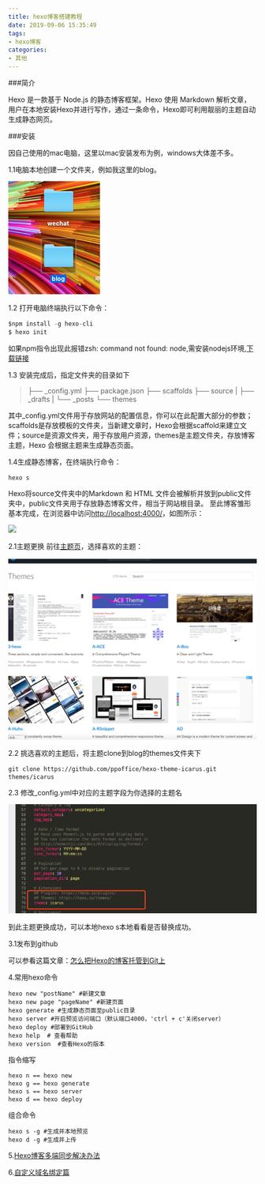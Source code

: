 ```yaml
---
title: hexo博客搭建教程
date: 2019-09-06 15:35:49
tags: 
- hexo博客
categories: 
- 其他
---
```


###简介

Hexo 是一款基于 Node.js 的静态博客框架。Hexo 使用 Markdown 解析文章，用户在本地安装Hexo并进行写作，通过一条命令，Hexo即可利用靓丽的主题自动生成静态网页。

<!--more-->

###安装

因自己使用的mac电脑，这里以mac安装发布为例，windows大体差不多。

1.1电脑本地创建一个文件夹，例如我这里的blog。

![image-20190906155522311](hexo博客搭建教程/image-20190906155522311.png)

1.2 打开电脑终端执行以下命令：

```go
$npm install -g hexo-cli
$ hexo init
```

如果npm指令出现此报错zsh: command not found: node,需安装nodejs环境,[下载链接](https://nodejs.org/en/)

1.3 安装完成后，指定文件夹的目录如下

>├── _config.yml
>├── package.json
>├── scaffolds
>├── source
>|   ├── _drafts
>|   └── _posts
>└── themes

其中_config.yml文件用于存放网站的配置信息，你可以在此配置大部分的参数；scaffolds是存放模板的文件夹，当新建文章时，Hexo会根据scaffold来建立文件；source是资源文件夹，用于存放用户资源，themes是主题文件夹，存放博客主题，Hexo 会根据主题来生成静态页面。

1.4生成静态博客，在终端执行命令：

```
hexo s
```

Hexo将source文件夹中的Markdown 和 HTML 文件会被解析并放到public文件夹中，public文件夹用于存放静态博客文件，相当于网站根目录。
至此博客雏形基本完成，在浏览器中访问[http://localhost:4000/](http://localhost:4000/)，如图所示：

![](https://ss0.bdstatic.com/70cFuHSh_Q1YnxGkpoWK1HF6hhy/it/u=3978970935,3920842589&fm=11&gp=0.jpg)

2.1主题更换 前往[主题页](https://hexo.io/themes/)，选择喜欢的主题：

![image-20190906161123468](hexo博客搭建教程/image-20190906161123468.png)

2.2 挑选喜欢的主题后，将主题clone到blog的themes文件夹下

```
git clone https://github.com/ppoffice/hexo-theme-icarus.git themes/icarus
```

2.3 修改_config.yml中对应的主题字段为你选择的主题名

![image-20190906161703214](hexo博客搭建教程/image-20190906161703214.png)

到此主题更换成功，可以本地hexo s本地看看是否替换成功。



3.1发布到github

可以参看这篇文章：[怎么把Hexo的博客托管到Git上](https://www.jianshu.com/p/4f3e1b6d1ca5)



4.常用hexo命令

```
hexo new "postName" #新建文章
hexo new page "pageName" #新建页面
hexo generate #生成静态页面至public目录
hexo server #开启预览访问端口（默认端口4000，'ctrl + c'关闭server）
hexo deploy #部署到GitHub
hexo help  # 查看帮助
hexo version  #查看Hexo的版本
```

指令缩写

```
hexo n == hexo new
hexo g == hexo generate
hexo s == hexo server
hexo d == hexo deploy
```

组合命令

```
hexo s -g #生成并本地预览
hexo d -g #生成并上传
```



5.[Hexo博客多端同步解决办法](https://segmentfault.com/a/1190000019459014?utm_source=tag-newest)

6.[自定义域名绑定篇](https://juejin.cn/post/6998140713334472740)